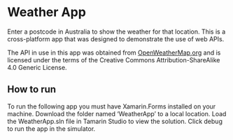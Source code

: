 # Weather App

Enter a postcode in Australia to show the weather for that location. This is a cross-platform app that was designed to demonstrate the use of web APIs.

The API in use in this app was obtained from [OpenWeatherMap,org](http://openweathermap.org/) and is licensed under the terms of the Creative Commons Attribution-ShareAlike 4.0 Generic License.

## How to run

To run the following app you must have Xamarin.Forms installed on your machine. Download the folder named ‘WeatherApp’ to a local location. Load the WeatherApp.sln file in Tamarin Studio to view the solution. Click debug to run the app in the simulator.
